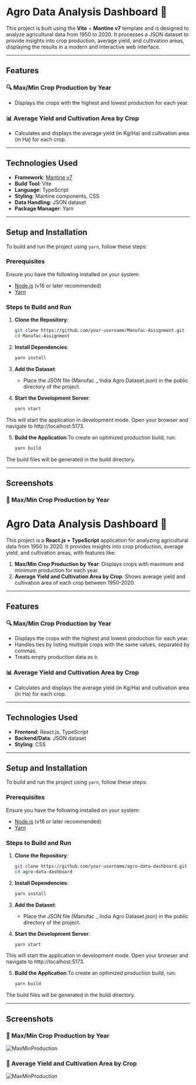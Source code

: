 # Agro Data Analysis Dashboard 🌾

This project is built using the **Vite** + **Mantine v7** template and is designed to analyze agricultural data from 1950 to 2020. It processes a JSON dataset to provide insights into crop production, average yield, and cultivation areas, displaying the results in a modern and interactive web interface.

---

## **Features**

### 🔍 Max/Min Crop Production by Year
- Displays the crops with the highest and lowest production for each year.

### 📊 Average Yield and Cultivation Area by Crop
- Calculates and displays the average yield (in Kg/Ha) and cultivation area (in Ha) for each crop.

---

## **Technologies Used**

- **Framework**: [Mantine v7](https://mantine.dev/)
- **Build Tool**: Vite
- **Language**: TypeScript
- **Styling**: Mantine components, CSS
- **Data Handling**: JSON dataset
- **Package Manager**: Yarn

---

## **Setup and Installation**

To build and run the project using `yarn`, follow these steps:

### Prerequisites

Ensure you have the following installed on your system:
- [Node.js](https://nodejs.org/) (v16 or later recommended)
- [Yarn](https://yarnpkg.com/)

### Steps to Build and Run

1. **Clone the Repository**:
   ```bash
   git clone https://github.com/your-username/Manufac-Assignment.git
   cd Manufac-Assignment

2. **Install Dependencies**:
   ```bash
   yarn install

3. **Add the Dataset**:
   - Place the JSON file (Manufac _ India Agro Dataset.json) in the public directory of the project.

4. **Start the Development Server**:
   ```bash
   yarn start

  This will start the application in development mode. Open your browser and navigate to http://localhost:5173.

5. **Build the Application**:To create an optimized production build, run:
   ```bash
   yarn build

  The build files will be generated in the build directory.


---

## **Screenshots**

### 🌟 Max/Min Crop Production by Year

# Agro Data Analysis Dashboard 🌾

This project is a **React.js + TypeScript** application for analyzing agricultural data from 1950 to 2020. It provides insights into crop production, average yield, and cultivation areas, with features like:

1. **Max/Min Crop Production by Year**: Displays crops with maximum and minimum production for each year.
2. **Average Yield and Cultivation Area by Crop**: Shows average yield and cultivation area of each crop between 1950-2020.

---

## **Features**

### 🔍 Max/Min Crop Production by Year
- Displays the crops with the highest and lowest production for each year.
- Handles ties by listing multiple crops with the same values, separated by commas.
- Treats empty production data as `0`.

### 📊 Average Yield and Cultivation Area by Crop
- Calculates and displays the average yield (in Kg/Ha) and cultivation area (in Ha) for each crop.

---

## **Technologies Used**

- **Frontend**: React.js, TypeScript
- **Backend/Data**: JSON dataset
- **Styling**: CSS

---

## **Setup and Installation**

To build and run the project using `yarn`, follow these steps:

### Prerequisites

Ensure you have the following installed on your system:
- [Node.js](https://nodejs.org/) (v16 or later recommended)
- [Yarn](https://yarnpkg.com/)

### Steps to Build and Run

1. **Clone the Repository**:
   ```bash
   git clone https://github.com/your-username/agro-data-dashboard.git
   cd agro-data-dashboard

2. **Install Dependencies**:
   ```bash
   yarn install

3. **Add the Dataset**:
   - Place the JSON file (Manufac _ India Agro Dataset.json) in the public directory of the project.

4. **Start the Development Server**:
   ```bash
   yarn start

  This will start the application in development mode. Open your browser and navigate to http://localhost:5173.

5. **Build the Application**:To create an optimized production build, run:
   ```bash
   yarn build

  The build files will be generated in the build directory.


---

## **Screenshots**

### 🌟 Max/Min Crop Production by Year


![MaxMinProduction](/src/screenshots/Screenshot1.png)



### 🌟 Average Yield and Cultivation Area by Crop


![MaxMinProduction](/src/screenshots/Screenshot2.png)